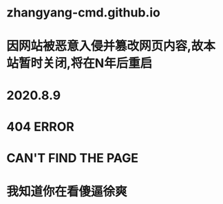 # zhangyang-cmd.github.io
# 因网站被恶意入侵并篡改网页内容,故本站暂时关闭,将在N年后重启
# 2020.8.9
# 404 ERROR
# CAN'T FIND THE PAGE
# 我知道你在看傻逼徐爽
